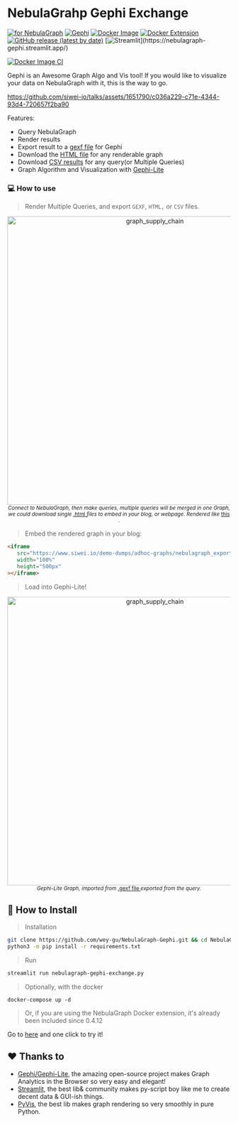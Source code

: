 # **Nebula**Grahp **Gephi** Exchange

[![for NebulaGraph](https://img.shields.io/badge/Toolchain-NebulaGraph-blue)](https://github.com/vesoft-inc/nebula) [![Gephi](https://img.shields.io/badge/Gephi-Supported-brightgreen)](https://github.com/gephi/gephi-lite/) [![Docker Image](https://img.shields.io/docker/v/weygu/nebulagraph-gephi-exchange?label=Image&logo=docker)](https://hub.docker.com/r/weygu/nebulagraph-gephi-exchange) [![Docker Extension](https://img.shields.io/badge/Docker-Extension-blue?logo=docker)](https://hub.docker.com/extensions/weygu/nebulagraph-dd-ext) [![GitHub release (latest by date)](https://img.shields.io/github/v/release/wey-gu/NebulaGraph-Gephi?label=Version)](https://github.com/wey-gu/NebulaGraph-Gephi/releases) [![Streamlit](https://static.streamlit.io/badges/streamlit_badge_black_white.svg?)](https://nebulagraph-gephi.streamlit.app/) 

[![Docker Image CI](https://github.com/wey-gu/NebulaGraph-Gephi/actions/workflows/docker-image.yml/badge.svg)](https://github.com/wey-gu/NebulaGraph-Gephi/actions/workflows/docker-image.yml)

Gephi is an Awesome Graph Algo and Vis tool! If you would like to visualize your data on NebulaGraph with it, this is the way to go.

https://github.com/siwei-io/talks/assets/1651790/c036a229-c71e-4344-93d4-720657f2ba90

Features:

- Query NebulaGraph
- Render results
- Export result to a [gexf file](https://raw.githubusercontent.com/wey-gu/NebulaGraph-Gephi/main/example/nebulagraph_export.gexf) for Gephi
- Download the [HTML file](https://raw.githubusercontent.com/wey-gu/NebulaGraph-Gephi/main/example/nebulagraph_export.html) for any renderable graph
- Download [CSV results](https://raw.githubusercontent.com/wey-gu/NebulaGraph-Gephi/main/example/nebulagraph_export.csv) for any query(or Multiple Queries)
- Graph Algorithm and Visualization with [Gephi-Lite](https://github.com/gephi/gephi-lite/)

### 💻 How to use

> Render Multiple Queries, and export `GEXF`, `HTML,` or `CSV` files.

<p align="center">
  <a href="https://www.siwei.io/demo-dumps/adhoc-graphs/nebulagraph_export_supply_chain.html">
    <img width="650" alt="graph_supply_chain" src="https://github.com/wey-gu/NebulaGraph-Gephi/assets/1651790/00524169-70ee-469b-9408-92fd58840b37">
  </a>
  <br>
  <small>
    <i>Connect to NebulaGraph, then make queries, multiple queries will be merged in one Graph, we could download single </i>
    <a href="https://raw.githubusercontent.com/wey-gu/NebulaGraph-Gephi/main/example/nebulagraph_export.html">
      .html
    </a>
    <i>files to embed in your blog, or webpage. Rendered like </i>
    <a href="https://www.siwei.io/demo-dumps/adhoc-graphs/nebulagraph_export_supply_chain.html">
      this
    </a>.
  </small>
</p>

> Embed the rendered graph in your blog:

```html
<iframe
   src="https://www.siwei.io/demo-dumps/adhoc-graphs/nebulagraph_export_supply_chain.html"
   width="100%"
   height="500px"
></iframe>
```

> Load into Gephi-Lite!

<p align="center">
  <a href="https://www.siwei.io/demo-dumps/adhoc-graphs/nebulagraph_export_supply_chain.html">
    <img width="650" alt="graph_supply_chain" src="https://github.com/wey-gu/NebulaGraph-Gephi/assets/1651790/63894390-824c-4b98-bb1d-769c88ef23a9">
  </a>
  <br>
  <small>
    <i>Gephi-Lite Graph, imported from </i>
    <a href="https://raw.githubusercontent.com/wey-gu/NebulaGraph-Gephi/main/example/nebulagraph_export.gexf">
      .gexf file
    </a>
     <i> exported from the query.</i>
  </small>
</p>


## 🚀 How to Install

> Installation

```bash
git clone https://github.com/wey-gu/NebulaGraph-Gephi.git && cd NebulaGraph-Gephi
python3 -m pip install -r requirements.txt
```

> Run

```bash
streamlit run nebulagraph-gephi-exchange.py
```

> Optionally, with the docker

```
docker-compose up -d
```

> Or, if you are using the NebulaGraph Docker extension, it's already been included since 0.4.12

Go to [here](https://hub.docker.com/extensions/weygu/nebulagraph-dd-ext) and one click to try it!



## ♥️ Thanks to

- [Gephi/Gephi-Lite](Gephi/Gephi-Lite), the amazing open-source project makes Graph Analytics in the Browser so very easy and elegant!
- [Streamlit](https://streamlit.io/), the best lib& community makes py-script boy like me to create decent data & GUI-ish things.
- [PyVis](https://github.com/WestHealth/pyvis), the best lib makes graph rendering so very smoothly in pure Python.
